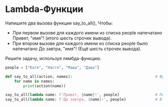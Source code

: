 # Lambda-Функции

Напишите два вызова функции say_to_all(), Чтобы:
- При первом вызове для каждого имени из списка people напечатано Привет, "имя"! (итого шесть строчек вывода).
- При втором вызове для каждого имени из списка people было напечатано До завтра, "имя"! (Ещё шесть строчек вывода).

Решите задачу, используя лямбда-функцию.

```PYTHON
people = ["Катя", "Настя", "Маша", "Даша"]

def say_to_all(action, names):                                     # Функция, которая применяет переданное действие ко всем именам.
    for name in names:
        print(action(name))

say_to_all(lambda name: f'Привет, {name}!', people)                # Первый вызов - печатаем приветствия.
say_to_all(lambda name: f'До завтра, {name}!', people)             # Второй вызов - печатаем прощания.
```

